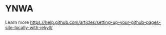 # YNWA
Learn more https://help.github.com/articles/setting-up-your-github-pages-site-locally-with-jekyll/
